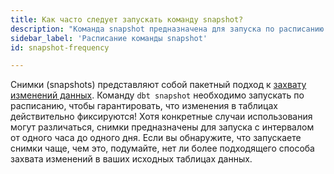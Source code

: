 ```yaml
---
title: Как часто следует запускать команду snapshot?
description: "Команда snapshot предназначена для запуска по расписанию каждый час/каждый день"
sidebar_label: 'Расписание команды snapshot'
id: snapshot-frequency

---
```


Снимки (snapshots) представляют собой пакетный подход к [захвату изменений данных](https://en.wikipedia.org/wiki/Change_data_capture). Команду `dbt snapshot` необходимо запускать по расписанию, чтобы гарантировать, что изменения в таблицах действительно фиксируются! Хотя конкретные случаи использования могут различаться, снимки предназначены для запуска с интервалом от одного часа до одного дня. Если вы обнаружите, что запускаете снимки чаще, чем это, подумайте, нет ли более подходящего способа захвата изменений в ваших исходных таблицах данных.